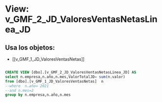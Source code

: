 # View: v_GMF_2_JD_ValoresVentasNetasLinea_JD

## Usa los objetos:
- [[v_GMF_1_JD_ValoresVentasNetas]]

```sql

CREATE VIEW [dbo].[v_GMF_2_JD_ValoresVentasNetasLinea_JD] AS
select n.empresa,n.año,n.mes,ValorTotalJD= sum(n.valor)
from [dbo].[v_GMF_1_JD_ValoresVentasNetas]	n
--where  n.año= 2021
--and n.mes=2
group by n.empresa,n.año,n.mes

```
